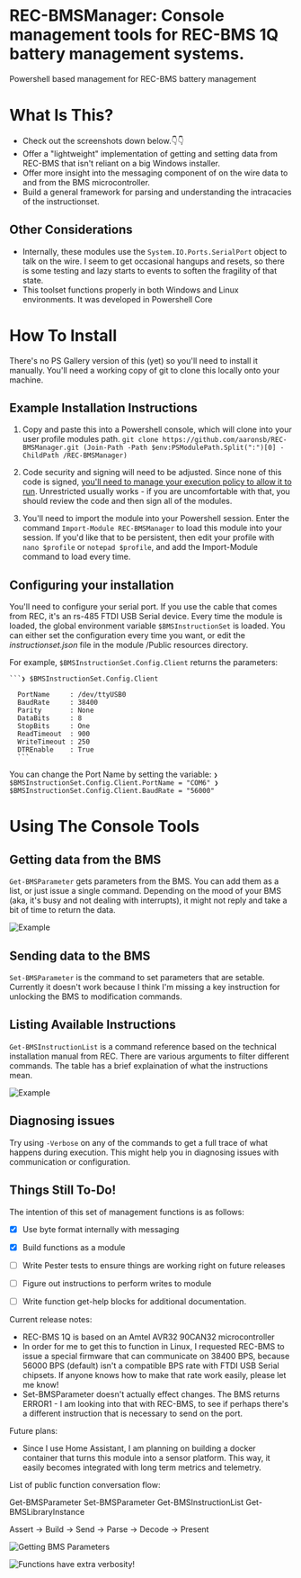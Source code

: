 # REC-BMSManager: Console management tools for REC-BMS 1Q battery management systems.
Powershell based management for REC-BMS battery management

# What Is This?
* Check out the screenshots down below.👇👇
* Offer a "lightweight" implementation of getting and setting data from REC-BMS that isn't reliant on a big Windows installer.
* Offer more insight into the messaging component of on the wire data to and from the BMS microcontroller.
* Build a general framework for parsing and understanding the intracacies of the instructionset.

## Other Considerations
* Internally, these modules use the  ```System.IO.Ports.SerialPort``` object to talk on the wire. I seem to get occasional hangups and resets, so there is some testing and lazy starts to events to soften the fragility of that state.
* This toolset functions properly in both Windows and Linux environments. It was developed in Powershell Core

# How To Install
There's no PS Gallery version of this (yet) so you'll need to install it manually. You'll need a working copy of git to clone this locally onto your machine.

## Example Installation Instructions

1. Copy and paste this into a Powershell console, which will clone into your user profile modules path. ```git clone https://github.com/aaronsb/REC-BMSManager.git (Join-Path -Path $env:PSModulePath.Split(":")[0] -ChildPath /REC-BMSManager)```

2. Code security and signing will need to be adjusted. Since none of this code is signed, [you'll need to manage your execution policy to allow it to run](https://docs.microsoft.com/en-us/powershell/module/microsoft.powershell.security/set-executionpolicy?view=powershell-7). Unrestricted usually works - if you are uncomfortable with that, you should review the code and then sign all of the modules.

3. You'll need to import the module into your Powershell session. Enter the command ```Import-Module REC-BMSManager``` to load this module into your session. If you'd like that to be persistent, then edit your profile with ```nano $profile``` or ```notepad $profile```, and add the Import-Module command to load every time.

## Configuring your installation

You'll need to configure your serial port. If you use the cable that comes from REC, it's an rs-485 FTDI USB Serial device. Every time the module is loaded, the global environment variable ```$BMSInstructionSet``` is loaded. You can either set the configuration every time you want, or edit the _instructionset.json_ file in the module /Public resources directory.

For example, ```$BMSInstructionSet.Config.Client``` returns the parameters:

    ```❯ $BMSInstructionSet.Config.Client

      PortName     : /dev/ttyUSB0
      BaudRate     : 38400
      Parity       : None
      DataBits     : 8
      StopBits     : One
      ReadTimeout  : 900
      WriteTimeout : 250
      DTREnable    : True
      ```
You can change the Port Name by setting the variable:
    ```❯ $BMSInstructionSet.Config.Client.PortName = "COM6"
    ❯ $BMSInstructionSet.Config.Client.BaudRate = "56000"
    ```

# Using The Console Tools

## Getting data from the BMS
```Get-BMSParameter``` gets parameters from the BMS. You can add them as a list, or just issue a single command. Depending on the mood of your BMS (aka, it's busy and not dealing with interrupts), it might not reply and take a bit of time to return the data.

![Example](https://github.com/aaronsb/REC-BMSManager/raw/master/images/get-examples.gif)

## Sending data to the BMS
```Set-BMSParameter``` is the command to set parameters that are setable. Currently it doesn't work because I think I'm missing a key instruction for unlocking the BMS to modification commands.

## Listing Available Instructions
```Get-BMSInstructionList``` is a command reference based on the technical installation manual from REC. There are various arguments to filter different commands. The table has a brief explaination of what the instructions mean.

![Example](https://github.com/aaronsb/REC-BMSManager/raw/master/images/instructionlist.gif)

## Diagnosing issues
Try using ```-Verbose``` on any of the commands to get a full trace of what happens during execution. This might help you in diagnosing issues with communication or configuration.

## Things Still To-Do!
The intention of this set of management functions is as follows:

- [x] Use byte format internally with messaging
- [x] Build functions as a module
- [ ] Write Pester tests to ensure things are working right on future releases
- [ ] Figure out instructions to perform writes to module
- [ ] Write function get-help blocks for additional documentation.



Current release notes:
* REC-BMS 1Q is based on an Amtel AVR32 90CAN32 microcontroller
* In order for me to get this to function in Linux, I requested REC-BMS to issue a special firmware that can communicate on 38400 BPS, because 56000 BPS (default) isn't a compatible BPS rate with FTDI USB Serial chipsets. If anyone knows how to make that rate work easily, please let me know!
* Set-BMSParameter doesn't actually effect changes. The BMS returns ERROR1 - I am looking into that with REC-BMS, to see if perhaps there's a different instruction that is necessary to send on the port.

Future plans:
* Since I use Home Assistant, I am planning on building a docker container that turns this module into a sensor platform. This way, it easily becomes integrated with long term metrics and telemetry.


List of public function conversation flow:

  Get-BMSParameter
  Set-BMSParameter
  Get-BMSInstructionList
  Get-BMSLibraryInstance


Assert -> Build -> Send -> Parse -> Decode -> Present


![Getting BMS Parameters](https://github.com/aaronsb/REC-BMSManager/raw/master/images/get-parameters.gif)

![Functions have extra verbosity!](https://github.com/aaronsb/REC-BMSManager/blob/master/images/get-bmsparameters-verbose.gif)
